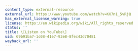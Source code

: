 ```yaml
---
content_type: external-resource
external_url: https://www.youtube.com/watch?v=KX7n1_5vRjQ
has_external_license_warning: true
license: https://en.wikipedia.org/wiki/All_rights_reserved
status: ''
title: \[Listen on YouTube\]
uid: 69b91ba7-1c08-41e7-92e8-8fec43d70481
wayback_url: ''
---
```

